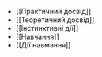 - [[Практичний досвід]]
- [[Теоретичний досвід]]
- [[Інстинктивні дії]]
- [[Навчання]]
- [[Дії навмання]]
